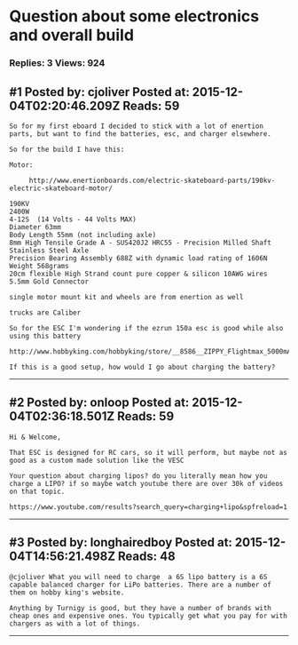 # Question about some electronics and overall build

### Replies: 3 Views: 924

## \#1 Posted by: cjoliver Posted at: 2015-12-04T02:20:46.209Z Reads: 59

```
So for my first eboard I decided to stick with a lot of enertion parts, but want to find the batteries, esc, and charger elsewhere.

So for the build I have this:

Motor:

     http://www.enertionboards.com/electric-skateboard-parts/190kv-electric-skateboard-motor/

190KV
2400W
4-12S  (14 Volts - 44 Volts MAX)
Diameter 63mm
Body Length 55mm (not including axle)
8mm High Tensile Grade A - SUS420J2 HRC55 - Precision Milled Shaft Stainless Steel Axle
Precision Bearing Assembly 688Z with dynamic load rating of 1606N
Weight 568grams
20cm flexible High Strand count pure copper & silicon 10AWG wires 
5.5mm Gold Connector

single motor mount kit and wheels are from enertion as well

trucks are Caliber

So for the ESC I'm wondering if the ezrun 150a esc is good while also using this battery

http://www.hobbyking.com/hobbyking/store/__8586__ZIPPY_Flightmax_5000mAh_6S1P_25C.html

If this is a good setup, how would I go about charging the battery?
```

---
## \#2 Posted by: onloop Posted at: 2015-12-04T02:36:18.501Z Reads: 59

```
Hi & Welcome,

That ESC is designed for RC cars, so it will perform, but maybe not as good as a custom made solution like the VESC

Your question about charging lipos? do you literally mean how you charge a LIPO? if so maybe watch youtube there are over 30k of videos on that topic.

https://www.youtube.com/results?search_query=charging+lipo&spfreload=1
```

---
## \#3 Posted by: longhairedboy Posted at: 2015-12-04T14:56:21.498Z Reads: 48

```
@cjoliver What you will need to charge  a 6S lipo battery is a 6S capable balanced charger for LiPo batteries. There are a number of them on hobby king's website. 

Anything by Turnigy is good, but they have a number of brands with cheap ones and expensive ones. You typically get what you pay for with chargers as with a lot of things.
```

---
